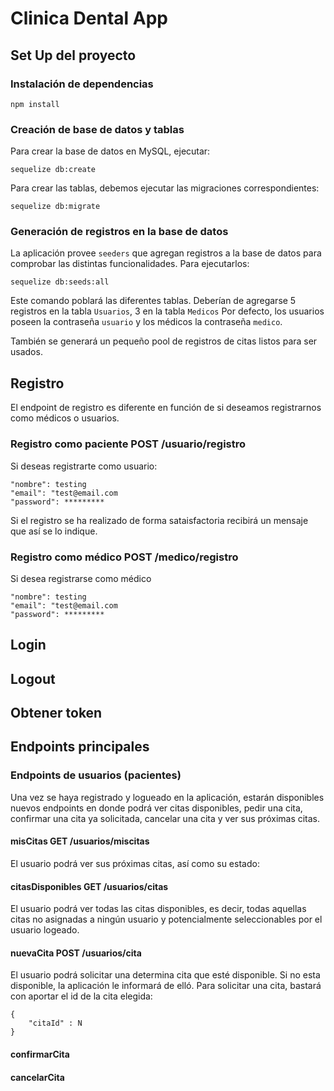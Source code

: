 # Clinica Dental App

## Set Up del proyecto

### Instalación de dependencias

```
npm install
```

### Creación de base de datos y tablas

Para crear la base de datos en MySQL, ejecutar:

```
sequelize db:create
```

Para crear las tablas, debemos ejecutar las migraciones correspondientes:

```
sequelize db:migrate
```

### Generación de registros en la base de datos

La aplicación provee `seeders` que agregan registros a la base de datos para comprobar las distintas funcionalidades. Para ejecutarlos:

```
sequelize db:seeds:all
```

Este comando poblará las diferentes tablas. Deberían de agregarse 5 registros en la tabla `Usuarios`, 3 en la tabla `Medicos`
Por defecto, los usuarios poseen la contraseña `usuario` y los médicos la contraseña `medico`.

También se generará un pequeño pool de registros de citas listos para ser usados.

## Registro

El endpoint de registro es diferente en función de si deseamos registrarnos como médicos o usuarios.

### Registro como paciente POST /usuario/registro

Si deseas registrarte como usuario:

```
"nombre": testing
"email": "test@email.com
"password": *********
```

Si el registro se ha realizado de forma sataisfactoria recibirá un mensaje que así se lo indique.

### Registro como médico POST /medico/registro

Si desea registrarse como médico

```
"nombre": testing
"email": "test@email.com
"password": *********
```

## Login

## Logout

## Obtener token

## Endpoints principales

### Endpoints de usuarios (pacientes)

Una vez se haya registrado y logueado en la aplicación, estarán disponibles nuevos endpoints en donde podrá ver citas disponibles, pedir una cita, confirmar una cita ya solicitada, cancelar una cita y ver sus próximas citas.

#### misCitas GET /usuarios/miscitas

El usuario podrá ver sus próximas citas, así como su estado:

#### citasDisponibles GET /usuarios/citas

El usuario podrá ver todas las citas disponibles, es decir, todas aquellas citas no asignadas a ningún usuario y potencialmente seleccionables por el usuario logeado.

#### nuevaCita POST /usuarios/cita

El usuario podrá solicitar una determina cita que esté disponible. Si no esta disponible, la aplicación le informará de elló. Para solicitar una cita, bastará con aportar el id de la cita elegida:

```
{
    "citaId" : N
}
```

#### confirmarCita

#### cancelarCita
